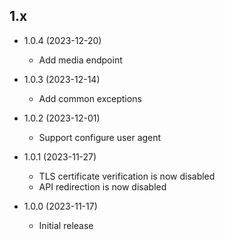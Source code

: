 ## 1.x
- 1.0.4 (2023-12-20)
  - Add media endpoint

- 1.0.3 (2023-12-14)
  - Add common exceptions

- 1.0.2 (2023-12-01)
  - Support configure user agent

- 1.0.1 (2023-11-27)
  - TLS certificate verification is now disabled
  - API redirection is now disabled

- 1.0.0 (2023-11-17)
  - Initial release
